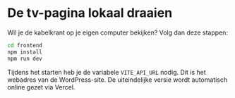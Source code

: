 # De tv-pagina lokaal draaien

Wil je de kabelkrant op je eigen computer bekijken? Volg dan deze stappen:

```bash
cd frontend
npm install
npm run dev
```

Tijdens het starten heb je de variabele `VITE_API_URL` nodig. Dit is het webadres van de WordPress-site.
De uiteindelijke versie wordt automatisch online gezet via Vercel.
